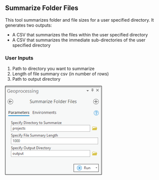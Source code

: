 ## Summarize Folder Files

This tool summarizes folder and file sizes for a user specified directory. It generates two outputs:
- A CSV that summarizes the files within the user specified directory
- A CSV that summarizes the immediate sub-directories of the user specified directory


### User Inputs

1. Path to directory you want to summarize
2. Length of file summary csv (in number of rows)
3. Path to output directory

![screenshot_SummarizeFolderFiles_1.png](/docs/screenshot_SummarizeFolderFiles_1.png?raw=true)
